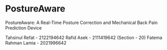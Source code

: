 # PostureAware
PostureAware: A Real-Time Posture Correction and Mechanical Back Pain Prediction Device

Tahsinul Refat - 2122194642
Rafid Asek - 2111419642 (Section - 20)
Fatema Rahman Lamia - 2021996642
